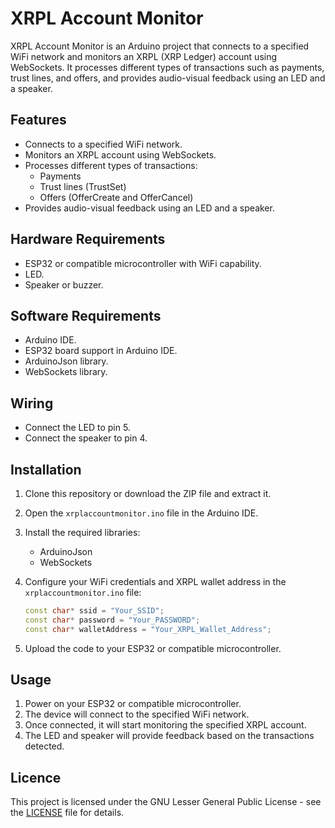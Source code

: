 # XRPL Account Monitor

XRPL Account Monitor is an Arduino project that connects to a specified WiFi network and monitors an XRPL (XRP Ledger) account using WebSockets. It processes different types of transactions such as payments, trust lines, and offers, and provides audio-visual feedback using an LED and a speaker.

## Features

- Connects to a specified WiFi network.
- Monitors an XRPL account using WebSockets.
- Processes different types of transactions:
  - Payments
  - Trust lines (TrustSet)
  - Offers (OfferCreate and OfferCancel)
- Provides audio-visual feedback using an LED and a speaker.

## Hardware Requirements

- ESP32 or compatible microcontroller with WiFi capability.
- LED.
- Speaker or buzzer.

## Software Requirements

- Arduino IDE.
- ESP32 board support in Arduino IDE.
- ArduinoJson library.
- WebSockets library.

## Wiring

- Connect the LED to pin 5.
- Connect the speaker to pin 4.

## Installation

1. Clone this repository or download the ZIP file and extract it.

2. Open the `xrplaccountmonitor.ino` file in the Arduino IDE.

3. Install the required libraries:
   - ArduinoJson
   - WebSockets

4. Configure your WiFi credentials and XRPL wallet address in the `xrplaccountmonitor.ino` file:

   ```cpp
   const char* ssid = "Your_SSID";
   const char* password = "Your_PASSWORD";
   const char* walletAddress = "Your_XRPL_Wallet_Address";
   ```

5. Upload the code to your ESP32 or compatible microcontroller.

## Usage

1. Power on your ESP32 or compatible microcontroller.
2. The device will connect to the specified WiFi network.
3. Once connected, it will start monitoring the specified XRPL account.
4. The LED and speaker will provide feedback based on the transactions detected.

## Licence

This project is licensed under the GNU Lesser General Public License - see the [LICENSE](LICENSE) file for details.

